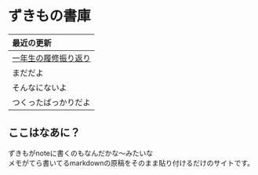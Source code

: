 # ずきもの書庫

| 最近の更新 |
|:-----------|
| [一年生の履修振り返り](/pages/firstgrade-review.md) |
| まだだよ |
| そんなにないよ |
| つくったばっかりだよ |

## ここはなあに？
ずきもがnoteに書くのもなんだかな～みたいな  
メモがてら書いてるmarkdownの原稿をそのまま貼り付けるだけのサイトです。